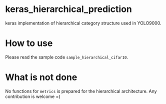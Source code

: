 # keras_hierarchical_prediction
keras implementation of hierarchical category structure used in YOLO9000.

# How to use
Please read the sample code `sample_hierarchical_cifar10`.

# What is not done
No functions for `metrics` is prepared for the hierarchical architecture. Any contribution is welcome =)
